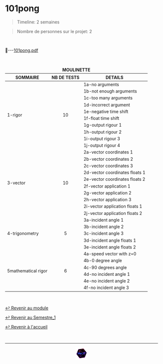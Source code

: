 # 101pong

> Timeline: 2 semaines

> Nombre de personnes sur le projet: 2

<br>

📂---[101pong.pdf](https://github.com/Studio-17/Epitech-Subjects/blob/main/Semestre_1/B-MAT-100/101pong/101pong.pdf)

<br>

<table align="center">
    <thead>
    <tr>
            <td colspan="3" align="center"><strong>MOULINETTE</strong></td>
    </tr>
        <tr>
            <th>SOMMAIRE</th>
            <th>NB DE TESTS</th>
            <th>DETAILS</th>
        </tr>
    </thead>
    <tbody>
        <tr>
            <td rowspan="10">1-rigor</td>
            <td rowspan="10" style="text-align: center;">10</td>
            <td>1a-no arguments</td>
        </tr>
        <tr>
            <td>1b-not enough arguments</td>
        </tr>
        <tr>
            <td>1c-too many arguments</td>
        </tr>
        <tr>
            <td>1d-incorrect argument</td>
        </tr>
        <tr>
            <td>1e-negative time shift</td>
        </tr>
        <tr>
            <td>1f-float time shift</td>
        </tr>
        <tr>
            <td>1g-output rigour 1</td>
        </tr>
        <tr>
            <td>1h-output rigour 2</td>
        </tr>
        <tr>
            <td>1i-output rigour 3</td>
        </tr>
        <tr>
            <td>1j-output rigour 4</td>
        </tr>
        <tr>
            <td rowspan="10">3-vector</td>
            <td rowspan="10" style="text-align: center;">10</td>
            <td>2a-vector coordinates 1</td>
        </tr>
        <tr>
            <td>2b-vector coordinates 2</td>
        </tr>
        <tr>
            <td>2c-vector coordinates 3</td>
        </tr>
        <tr>
            <td>2d-vector coordinates floats 1</td>
        </tr>
        <tr>
            <td>2e-vector coordinates floats 2</td>
        </tr>
        <tr>
            <td>2f-vector application 1</td>
        </tr>
        <tr>
            <td>2g-vector application 2</td>
        </tr>
        <tr>
            <td>2h-vector application 3</td>
        </tr>
        <tr>
            <td>2i-vector application floats 1</td>
        </tr>
        <tr>
            <td>2j-vector application floats 2</td>
        </tr>
        <tr>
            <td rowspan="5">4-trigonometry</td>
            <td rowspan="5" style="text-align: center;">5</td>
            <td>3a-incident angle 1</td>
        </tr>
        <tr>
            <td>3b-incident angle 2</td>
        </tr>
        <tr>
            <td>3c-incident angle 3</td>
        </tr>
        <tr>
            <td>3d-incident angle floats 1</td>
        </tr>
        <tr>
            <td>3e-incident angle floats 2</td>
        </tr>
        <tr>
            <td rowspan="6">5mathematical rigor</td>
            <td rowspan="6" style="text-align: center;">6</td>
            <td>4a-speed vector with z=0</td>
        </tr>
        <tr>
            <td>4b-0 degree angle</td>
        </tr>
        <tr>
            <td>4c-90 degrees angle</td>
        </tr>
        <tr>
            <td>4d-no incident angle 1</td>
        </tr>
        <tr>
            <td>4e-no incident angle 2</td>
        </tr>
        <tr>
            <td>4f-no incident angle 3</td>
        </tr>
    </tbody>
</table>

<br>

[↩️ Revenir au module](https://github.com/Studio-17/Epitech-Subjects/tree/main/Semestre_1/B-MAT-100)

[↩️ Revenir au Semestre_1](https://github.com/Studio-17/Epitech-Subjects/tree/main/Semestre_1)

[↩️ Revenir à l'accueil](https://github.com/Studio-17/Epitech-Subjects)

<br>

---

<div align="center">

<a href="https://github.com/Studio-17" target="_blank"><img src="../../../voc17.gif" width="40"></a>
